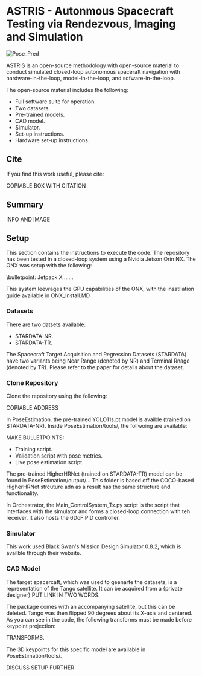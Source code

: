 # ASTRIS - Autonmous Spacecraft Testing via Rendezvous, Imaging and Simulation

![Pose_Pred](https://github.com/user-attachments/assets/5d9ab63b-c2a0-4dde-9752-fd47cebc96dd)


ASTRIS is an open-source methodology with open-source material to conduct simulated closed-loop autonomous spaceraft navigation with hardware-in-the-loop, model-in-the-loop, and sofware-in-the-loop.

The open-source material includes the following:

- Full software suite for operation.
- Two datasets.
- Pre-trained models.
- CAD model.
- Simulator.
- Set-up instructions.
- Hardware set-up instructions.

## Cite

If you find this work useful, please cite:

COPIABLE BOX WITH CITATION

## Summary

INFO AND IMAGE

## Setup

This section contains the instructions to execute the code. The repository has been tested in a closed-loop system using a Nvidia Jetson Orin NX. The ONX was setup with the following:

\bulletpoint: Jetpack X
......

This system leevrages the GPU capabilities of the ONX, with the insatllation guide available in ONX_Install.MD

### Datasets

There are two datsets available:

- STARDATA-NR.
- STARDATA-TR.

The Spacecraft Target Acquisition and Regression Datasets (STARDATA) have two variants being Near Range (denoted by NR) and Terminal Rnage (denoted by TR). Please refer to the paper for details about the dataset.

### Clone Repository

Clone the repository using the following:

COPIABLE ADDRESS

In PoseEstimation. the pre-trained YOLO11s.pt model is avaible (trained on STARDATA-NR). Inside PoseEstimation/tools/, the follwoing are available:

MAKE BULLETPOINTS:
- Training script.
- Validation script with pose metrics.
- Live pose estimation script.

The pre-trained HigherHRNet (trained on STARDATA-TR) model can be found in PoseEstimation/output/... This folder is based off the COCO-based HigherHRNet strcuture adn as a result has the same structure and functionality.

In Orchestrator, the Main_ControlSystem_Tx.py script is the script that interfaces with the simulator and forms a closed-loop connection with teh receiver. It also hosts the 6DoF PID controller.

### Simulator

This work used Black Swan's Mission Design Simulator 0.8.2, which is availble through their website.

### CAD Model

The target spacercaft, which was used to geenarte the datasets, is a representation of the Tango satellite. It can be acquired from a {private designer} PUT LINK IN TWO WORDS.

The package comes with an accompanying satellite, but this can be deleted. Tango was then flipped 90 degrees about its X-axis and centered. As you can see in the code, the following transforms must be made before keypoint projection:

TRANSFORMS.

The 3D keypoints for this specific model are available in PoseEstimation/tools/.

DISCUSS SETUP FURTHER
